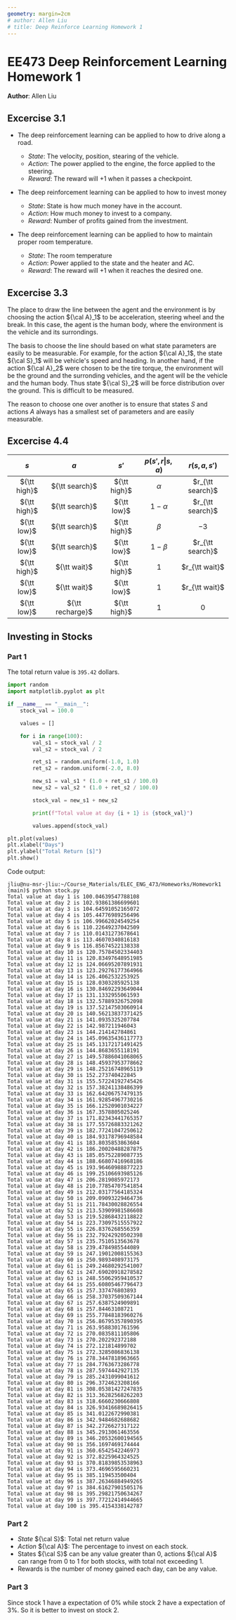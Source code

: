 ```yaml
---
geometry: margin=2cm
# author: Allen Liu
# title: Deep Reinforce Learning Homework 1
---
```


# EE473 Deep Reinforcement Learning Homework 1
**Author**: Allen Liu

## Excercise 3.1
 - The deep reinforcement learning can be applied to how to drive along a road.
   - *State*: The velocity, position, stearing of the vehicle.
   - *Action*: The power applied to the engine, the force applied to the steering. 
   - *Reward*: The reward will +1 when it passes a checkpoint.

 - The deep reinforcement learning can be applied to how to invest money
   - *State*: State is how much money have in the account.
   - *Action*: How much money to invest to a company.
   - *Reward*: Number of profits gained from the investment.

 - The deep reinforcement learning can be applied to how to maintain proper room temperature.
   - *State*: The room temperature
   - *Action*: Power applied to the state and the heater and AC.
   - *Reward*: The reward will +1 when it reaches the desired one. 

## Excercise 3.3
The place to draw the line between the agent and the environment is by choosing the action ${\cal A}_1$ to be acceleration, steering wheel and the break. In this case, the agent is the human body, where the environment is the vehicle and its surrondings.

The basis to choose the line should based on what state parameters are easily to be measurable. For example, for the action ${\cal A}_1$, the state ${\cal S}_1$ will be vehicle's speed and heading. In another hand, if the action ${\cal A}_2$ were chosen to be the tire torque, the environment will be the ground and the surronding vehicles, and the agent will be the vehicle and the human body. Thus state ${\cal S}_2$ will be force distribution over the ground. This is difficult to be measured. 

The reason to choose one over another is to ensure that states $S$ and actions $A$ always has a smallest set of parameters and are easily measurable.

## Excercise 4.4
<!-- <center> -->

| $s$ | $a$ | $s'$ | $p\left(s', r \lvert s, a \right)$ |$r\left( s, a, s'\right)$ |
|:---:|:---:|:-----:|:--------------------------:|:----------------------------:|
| ${\tt high}$ | ${\tt search}$ | ${\tt high}$ | $\alpha$ | $r_{\tt search}$ |
| ${\tt high}$ | ${\tt search}$ | ${\tt low}$ | $1-\alpha$ | $r_{\tt search}$ |
| ${\tt low}$ | ${\tt search}$ | ${\tt high}$ | $\beta$ | $-3$ |
| ${\tt low}$ | ${\tt search}$ | ${\tt low}$ | $1-\beta$ | $r_{\tt search}$ |
| ${\tt high}$ | ${\tt wait}$ | ${\tt high}$ | $1$ | $r_{\tt wait}$ |
| ${\tt low}$ | ${\tt wait}$ | ${\tt low}$ | $1$ | $r_{\tt wait}$ |
| ${\tt low}$ | ${\tt recharge}$ | ${\tt high}$ | $1$ | $0$ |

<!-- </center> -->

## Investing in Stocks

### Part 1
The total return value is `395.42` dollars.

```python
import random
import matplotlib.pyplot as plt

if __name__ == "__main__":
    stock_val = 100.0

    values = []

    for i in range(100):
        val_s1 = stock_val / 2
        val_s2 = stock_val / 2

        ret_s1 = random.uniform(-1.0, 1.0)
        ret_s2 = random.uniform(-2.0, 8.0)

        new_s1 = val_s1 * (1.0 + ret_s1 / 100.0)
        new_s2 = val_s2 * (1.0 + ret_s2 / 100.0)

        stock_val = new_s1 + new_s2

        print(f"Total value at day {i + 1} is {stock_val}")

        values.append(stock_val)

plt.plot(values)
plt.xlabel("Days")
plt.ylabel("Total Return [$]")
plt.show()

```

Code  output:
```
jliu@nu-msr-jliu:~/Course_Materials/ELEC_ENG_473/Homeworks/Homework1 (main)$ python stock.py 
Total value at day 1 is 100.04639547788108
Total value at day 2 is 102.93861386699601
Total value at day 3 is 104.64591052165072
Total value at day 4 is 105.44776989256496
Total value at day 5 is 106.99662024549254
Total value at day 6 is 110.22649237042509
Total value at day 7 is 110.01431273678641
Total value at day 8 is 113.46070340816183
Total value at day 9 is 116.85674522138338
Total value at day 10 is 120.75784502334403
Total value at day 11 is 120.83497648951985
Total value at day 12 is 124.06695207891931
Total value at day 13 is 123.29276177364966
Total value at day 14 is 126.4062532253925
Total value at day 15 is 128.0303285925138
Total value at day 16 is 130.84692293649044
Total value at day 17 is 131.1332955061593
Total value at day 18 is 132.57889326752098
Total value at day 19 is 137.52147503060914
Total value at day 20 is 140.56213837371425
Total value at day 21 is 141.0935325207784
Total value at day 22 is 142.987211946043
Total value at day 23 is 144.214142784861
Total value at day 24 is 145.09635436117773
Total value at day 25 is 145.13172171491425
Total value at day 26 is 144.8683655118191
Total value at day 27 is 149.57886041068065
Total value at day 28 is 148.45937953778662
Total value at day 29 is 148.25216748965119
Total value at day 30 is 152.273740422845
Total value at day 31 is 155.57224192745426
Total value at day 32 is 157.38241138486399
Total value at day 33 is 162.64206757479135
Total value at day 34 is 161.92854967730216
Total value at day 35 is 166.12520901034227
Total value at day 36 is 167.3578805025246
Total value at day 37 is 171.82343441765357
Total value at day 38 is 177.55726883321262
Total value at day 39 is 182.77241047250612
Total value at day 40 is 184.93178796948584
Total value at day 41 is 183.8035853863604
Total value at day 42 is 186.20020488287875
Total value at day 43 is 185.05752289087735
Total value at day 44 is 188.66807416968186
Total value at day 45 is 193.96460988877223
Total value at day 46 is 199.25106693985126
Total value at day 47 is 206.2819085972173
Total value at day 48 is 210.77854707541854
Total value at day 49 is 212.03177564185324
Total value at day 50 is 209.09093229464736
Total value at day 51 is 211.78430028826554
Total value at day 52 is 213.53909981586608
Total value at day 53 is 219.52868432118822
Total value at day 54 is 223.73097515557922
Total value at day 55 is 226.8376268556359
Total value at day 56 is 232.79242920502398
Total value at day 57 is 235.7510513563678
Total value at day 58 is 239.4784985544089
Total value at day 59 is 247.19012008155363
Total value at day 60 is 250.9893408973175
Total value at day 61 is 249.24680292541007
Total value at day 62 is 247.69020918278582
Total value at day 63 is 248.55062959410537
Total value at day 64 is 255.60805467796473
Total value at day 65 is 257.337476803893
Total value at day 66 is 258.37037509367144
Total value at day 67 is 257.6387524909891
Total value at day 68 is 257.84463108721
Total value at day 69 is 255.77848183960276
Total value at day 70 is 256.86795357890395
Total value at day 71 is 263.9588301761596
Total value at day 72 is 270.0835811105806
Total value at day 73 is 270.202292372188
Total value at day 74 is 272.121814899702
Total value at day 75 is 272.3285086836138
Total value at day 76 is 278.3447818963665
Total value at day 77 is 284.7763673286778
Total value at day 78 is 287.5974442927135
Total value at day 79 is 285.2431099041612
Total value at day 80 is 296.3724623208166
Total value at day 81 is 308.05381427247835
Total value at day 82 is 313.36282568262203
Total value at day 83 is 318.6660230666808
Total value at day 84 is 326.93416689826415
Total value at day 85 is 341.0122672990381
Total value at day 86 is 342.9484682688682
Total value at day 87 is 342.2726627317122
Total value at day 88 is 345.2913061463556
Total value at day 89 is 346.20532600194565
Total value at day 90 is 356.1697469174444
Total value at day 91 is 360.6542542246973
Total value at day 92 is 372.8225964324525
Total value at day 93 is 370.81839853538963
Total value at day 94 is 373.4696595660231
Total value at day 95 is 385.119453500404
Total value at day 96 is 387.26346884949265
Total value at day 97 is 384.61627901505176
Total value at day 98 is 395.29821750634267
Total value at day 99 is 397.77212414944665
Total value at day 100 is 395.4154338142787
```
### Part 2
 - *State* ${\cal S}$: Total net return value
 - *Action* ${\cal A}$: The percentage to invest on each stock.
 - States ${\cal S}$ can be any value greater than 0, actions ${\cal A}$ can range from 0 to 1 for both stocks, with total not exceeding 1.
 - Rewards is the number of money gained each day, can be any value.

### Part 3
Since stock 1 have a expectation of 0% while stock 2 have a expectation of 3%. So it is better to invest on stock 2.
